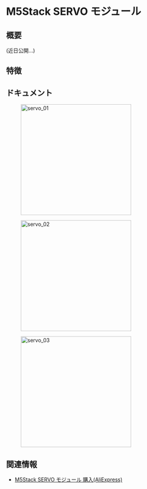 # M5Stack SERVO モジュール

## 概要

(近日公開...)

## 特徴

## ドキュメント

<figure>
  <img src="assets/img/product_pics/modules/servo_01.jpg" alt="servo_01" width="300px" height="300px">
</figure>
<figure>
  <img src="assets/img/product_pics/modules/servo_02.jpg" alt="servo_02" width="300px" height="300px">
</figure>
<figure>
  <img src="assets/img/product_pics/modules/servo_03.jpg" alt="servo_03" width="300px" height="300px">
</figure>

## 関連情報

- [M5Stack SERVO モジュール 購入(AliExpress)](https://www.aliexpress.com/store/product/M5Stack-12-MEGA328-6-24/3226069_32951356502.html)
